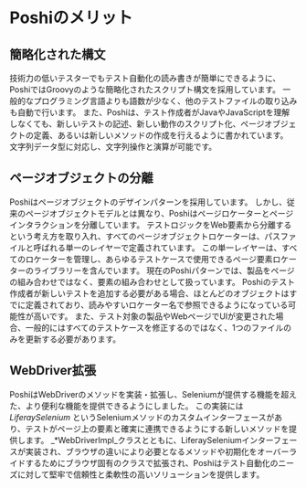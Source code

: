 # Poshiのメリット

## 簡略化された構文

技術力の低いテスターでもテスト自動化の読み書きが簡単にできるように、PoshiではGroovyのような簡略化されたスクリプト構文を採用しています。 一般的なプログラミング言語よりも語数が少なく、他のテストファイルの取り込みも自動で行います。 また、Poshiは、テスト作成者がJavaやJavaScriptを理解しなくても、新しいテストの記述、新しい動作のスクリプト化、ページオブジェクトの定義、あるいは新しいメソッドの作成を行えるように書かれています。 文字列データ型に対応し、文字列操作と演算が可能です。

## ページオブジェクトの分離

Poshiはページオブジェクトのデザインパターンを採用しています。 しかし、従来のページオブジェクトモデルとは異なり、Poshiはページロケーターとページインタラクションを分離しています。 テストロジックをWeb要素から分離するという考え方を取り入れ、すべてのページオブジェクトロケーターは、パスファイルと呼ばれる単一のレイヤーで定義されています。 この単一レイヤーは、すべてのロケーターを管理し、あらゆるテストケースで使用できるページ要素ロケーターのライブラリーを含んでいます。 現在のPoshiパターンでは、製品をページの組み合わせではなく、要素の組み合わせとして扱っています。 Poshiのテスト作成者が新しいテストを追加する必要がある場合、ほとんどのオブジェクトはすでに定義されており、読みやすいロケーター名で参照できるようになっている可能性が高いです。 また、テスト対象の製品やWebページでUIが変更された場合、一般的にはすべてのテストケースを修正するのではなく、1つのファイルのみを更新する必要があります。

## WebDriver拡張

PoshiはWebDriverのメソッドを実装・拡張し、Seleniumが提供する機能を超えた、より便利な機能を提供できるようにしました。 この実装には _LiferaySelenium_ というSeleniumメソッドのカスタムインターフェースがあり、テストがページ上の要素と確実に連携できるようにする新しいメソッドを提供します。 _*WebDriverImpl_クラスとともに、LiferaySeleniumインターフェースが実装され、ブラウザの違いにより必要となるメソッドや初期化をオーバーライドするためにブラウザ固有のクラスで拡張され、Poshiはテスト自動化のニーズに対して堅牢で信頼性と柔軟性の高いソリューションを提供します。

